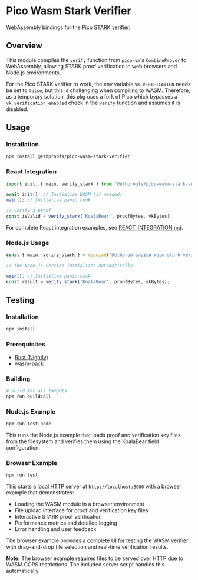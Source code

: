 # Pico Wasm Stark Verifier

WebAssembly bindings for the Pico STARK verifier.

## Overview

This module compiles the `verify` function from `pico-vm`'s `CombineProver` to WebAssembly, allowing STARK proof verification in web browsers and Node.js environments.

For the Pico STARK verifier to work, the env variable `VK_VERIFICATION` needs be set to `false`, but this is challenging when compiling to WASM. Therefore, as a temporary solution, this pkg uses a fork of Pico which bypasses a `vk_verification_enabled` check in the `verify` function and assumes it is disabled.

## Usage

### Installation

```bash
npm install @ethproofs/pico-wasm-stark-verifier
```

### React Integration

```typescript
import init, { main, verify_stark } from '@ethproofs/pico-wasm-stark-verifier';

await init(); // Initialize WASM (if needed)
main(); // Initialize panic hook

// Verify a proof
const isValid = verify_stark('KoalaBear', proofBytes, vkBytes);
```

For complete React integration examples, see [REACT_INTEGRATION.md](./REACT_INTEGRATION.md).

### Node.js Usage

```javascript
const { main, verify_stark } = require('@ethproofs/pico-wasm-stark-verifier');

// The Node.js version initializes automatically

main(); // Initialize panic hook
const result = verify_stark('KoalaBear', proofBytes, vkBytes);
```

## Testing

### Installation

```bash
npm install
```

### Prerequisites

- [Rust (Nightly)](https://pico-docs.brevis.network/getting-started/installation#rust-toolchain)
- [wasm-pack](https://github.com/drager/wasm-pack)

### Building

```bash
# Build for all targets
npm run build:all
```

### Node.js Example

```bash
npm run test:node
```

This runs the Node.js example that loads proof and verification key files from the filesystem and verifies them using the KoalaBear field configuration.

### Browser Example

```bash
npm run test
```

This starts a local HTTP server at `http://localhost:8080` with a browser example that demonstrates:

- Loading the WASM module in a browser environment
- File upload interface for proof and verification key files
- Interactive STARK proof verification
- Performance metrics and detailed logging
- Error handling and user feedback

The browser example provides a complete UI for testing the WASM verifier with drag-and-drop file selection and real-time verification results.

**Note:** The browser example requires files to be served over HTTP due to WASM CORS restrictions. The included server script handles this automatically.
